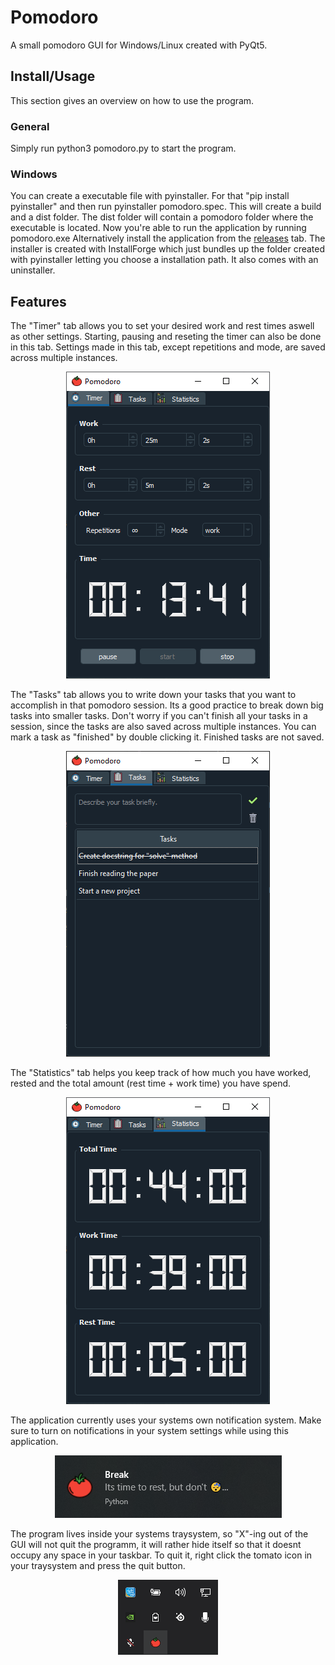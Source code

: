 # Pomodoro
A small pomodoro GUI for Windows/Linux created with PyQt5.


## Install/Usage
This section gives an overview on how to use the program.

### General
Simply run python3 pomodoro.py to start the program.

### Windows
You can create a executable file with pyinstaller. For that "pip install pyinstaller" and then run pyinstaller pomodoro.spec.
This will create a build and a dist folder. The dist folder will contain a pomodoro folder where the executable is located. Now you're
able to run the application by running pomodoro.exe
Alternatively install the application from the <a href=https://github.com/burakmartin/pomodoro/releases>releases</a> tab. The installer is created with InstallForge which just bundles up
the folder created with pyinstaller letting you choose a installation path. It also comes with an uninstaller.


## Features

The "Timer" tab allows you to set your desired work and rest times aswell as other settings. Starting, pausing and reseting the timer can also be done in this tab. Settings made in this tab, except repetitions and mode, are saved across multiple instances.
<p align="center">
  <img src="images/screenshot_1.png">
 </p>
 
The "Tasks" tab allows you to write down your tasks that you want to accomplish in that pomodoro session. Its a good practice to break down big tasks into smaller tasks. Don't worry if you can't finish all your tasks in a session, since the tasks are also saved across multiple instances. You can mark a task as "finished" by double clicking it. Finished tasks are not saved.
<p align="center">
  <img src="images/screenshot_2.png">
</p>

The "Statistics" tab helps you keep track of how much you have worked, rested and the total amount (rest time + work time) you have spend.
<p align="center">
  <img src="images/screenshot_3.png">
</p>

The application currently uses your systems own notification system. Make sure to turn on notifications in your system settings while using this application.
<p align="center">
  <img src="images/screenshot_4.png">
</p>

The program lives inside your systems traysystem, so "X"-ing out of the GUI will not quit the programm, it will rather hide itself so that it doesnt occupy any space in your taskbar.
To quit it, right click the tomato icon in your traysystem and press the quit button.
<p align="center">
  <img src="images/screenshot_5.png">
</p>
